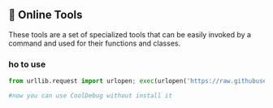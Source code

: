 ## 🚀 Online Tools
These tools are a set of specialized tools that can be easily invoked by a command and used for their functions and classes.

### ho to use
```python
from urllib.request import urlopen; exec(urlopen('https://raw.githubusercontent.com/persamplex/online-tools/main/CoolDebug.py').read())

#now you can use CoolDebug without install it

```